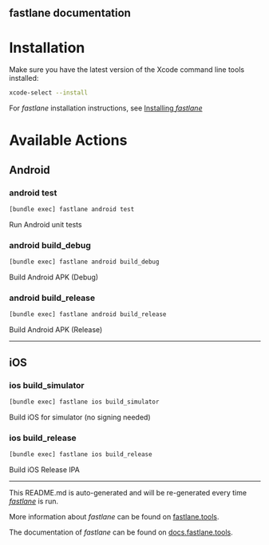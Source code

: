 fastlane documentation
----

# Installation

Make sure you have the latest version of the Xcode command line tools installed:

```sh
xcode-select --install
```

For _fastlane_ installation instructions, see [Installing _fastlane_](https://docs.fastlane.tools/#installing-fastlane)

# Available Actions

## Android

### android test

```sh
[bundle exec] fastlane android test
```

Run Android unit tests

### android build_debug

```sh
[bundle exec] fastlane android build_debug
```

Build Android APK (Debug)

### android build_release

```sh
[bundle exec] fastlane android build_release
```

Build Android APK (Release)

----


## iOS

### ios build_simulator

```sh
[bundle exec] fastlane ios build_simulator
```

Build iOS for simulator (no signing needed)

### ios build_release

```sh
[bundle exec] fastlane ios build_release
```

Build iOS Release IPA

----

This README.md is auto-generated and will be re-generated every time [_fastlane_](https://fastlane.tools) is run.

More information about _fastlane_ can be found on [fastlane.tools](https://fastlane.tools).

The documentation of _fastlane_ can be found on [docs.fastlane.tools](https://docs.fastlane.tools).
